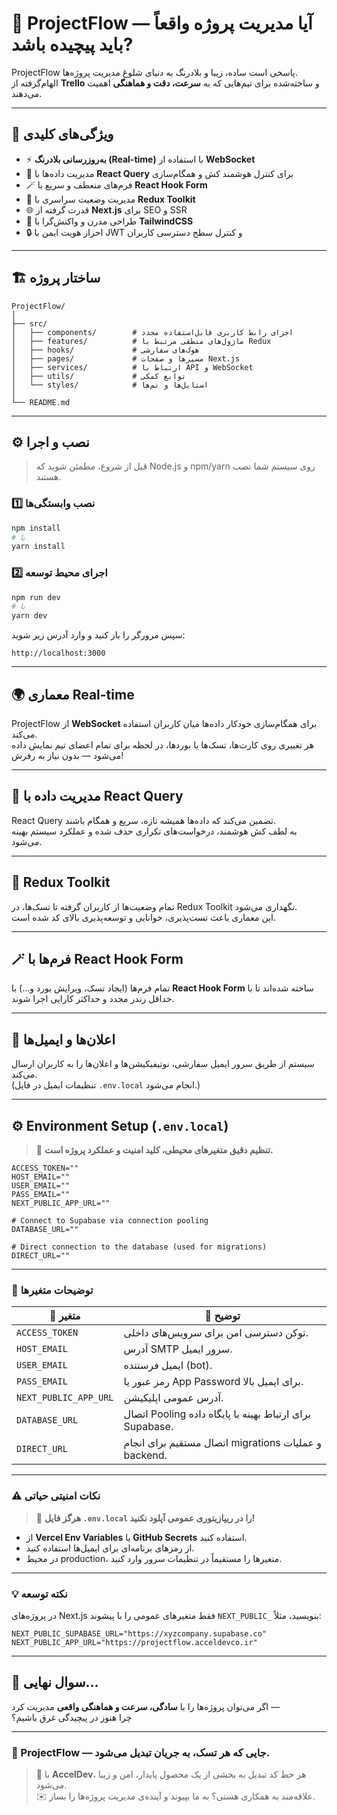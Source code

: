 # 🧩 ProjectFlow — آیا مدیریت پروژه واقعاً باید پیچیده باشد?

ProjectFlow پاسخی است ساده، زیبا و بلادرنگ به دنیای شلوغ مدیریت پروژه‌ها.  
الهام‌گرفته از **Trello** و ساخته‌شده برای تیم‌هایی که به **سرعت، دقت و هماهنگی** اهمیت می‌دهند.

---

## 🚀 ویژگی‌های کلیدی

- ⚡ **به‌روزرسانی بلادرنگ (Real-time)** با استفاده از **WebSocket**  
- 🧠 مدیریت داده‌ها با **React Query** برای کنترل هوشمند کش و همگام‌سازی  
- 🪄 فرم‌های منعطف و سریع با **React Hook Form**  
- 🧩 مدیریت وضعیت سراسری با **Redux Toolkit**  
- 🌐 قدرت گرفته از **Next.js** برای SEO و SSR  
- 🎨 طراحی مدرن و واکنش‌گرا با **TailwindCSS**  
- 🔒 احراز هویت ایمن با JWT و کنترل سطح دسترسی کاربران  

---

## 🏗️ ساختار پروژه

```
ProjectFlow/
│
├── src/
│   ├── components/        # اجزای رابط کاربری قابل‌استفاده مجدد
│   ├── features/          # ماژول‌های منطقی مرتبط با Redux
│   ├── hooks/             # هوک‌های سفارشی
│   ├── pages/             # مسیرها و صفحات Next.js
│   ├── services/          # ارتباط با API و WebSocket
│   ├── utils/             # توابع کمکی
│   └── styles/            # استایل‌ها و تم‌ها
│
└── README.md
```

---

## ⚙️ نصب و اجرا

> قبل از شروع، مطمئن شوید که Node.js و npm/yarn روی سیستم شما نصب هستند.

### 1️⃣ نصب وابستگی‌ها

```bash
npm install
# یا
yarn install
```

### 2️⃣ اجرای محیط توسعه

```bash
npm run dev
# یا
yarn dev
```

سپس مرورگر را باز کنید و وارد آدرس زیر شوید:

```
http://localhost:3000
```

---

## 🌍 معماری Real-time

ProjectFlow از **WebSocket** برای همگام‌سازی خودکار داده‌ها میان کاربران استفاده می‌کند.  
هر تغییری روی کارت‌ها، تسک‌ها یا بوردها، در لحظه برای تمام اعضای تیم نمایش داده می‌شود — بدون نیاز به رفرش!

---

## 🧠 مدیریت داده با React Query

React Query تضمین می‌کند که داده‌ها همیشه تازه، سریع و همگام باشند.  
به لطف کش هوشمند، درخواست‌های تکراری حذف شده و عملکرد سیستم بهینه می‌شود.

---

## 🧰 Redux Toolkit

تمام وضعیت‌ها از کاربران گرفته تا تسک‌ها، در Redux Toolkit نگهداری می‌شود.  
این معماری باعث تست‌پذیری، خوانایی و توسعه‌پذیری بالای کد شده است.

---

## 🪄 فرم‌ها با React Hook Form

تمام فرم‌ها (ایجاد تسک، ویرایش بورد و...) با **React Hook Form** ساخته شده‌اند تا با حداقل رندر مجدد و حداکثر کارایی اجرا شوند.

---

## 💌 اعلان‌ها و ایمیل‌ها

سیستم از طریق سرور ایمیل سفارشی، نوتیفیکیشن‌ها و اعلان‌ها را به کاربران ارسال می‌کند.  
(تنظیمات ایمیل در فایل `.env.local` انجام می‌شود.)

---

## ⚙️ Environment Setup (`.env.local`)

> 🧠 **تنظیم دقیق متغیرهای محیطی، کلید امنیت و عملکرد پروژه است.**

```env
ACCESS_TOKEN=""
HOST_EMAIL=""
USER_EMAIL=""
PASS_EMAIL=""
NEXT_PUBLIC_APP_URL=""

# Connect to Supabase via connection pooling
DATABASE_URL=""

# Direct connection to the database (used for migrations)
DIRECT_URL=""
```

---

### 🧾 توضیحات متغیرها

| 🔑 متغیر | 💬 توضیح |
|----------|-----------|
| `ACCESS_TOKEN` | توکن دسترسی امن برای سرویس‌های داخلی. |
| `HOST_EMAIL` | آدرس SMTP سرور ایمیل. |
| `USER_EMAIL` | ایمیل فرستنده (bot). |
| `PASS_EMAIL` | رمز عبور یا App Password برای ایمیل بالا. |
| `NEXT_PUBLIC_APP_URL` | آدرس عمومی اپلیکیشن. |
| `DATABASE_URL` | اتصال Pooling برای ارتباط بهینه با پایگاه داده Supabase. |
| `DIRECT_URL` | اتصال مستقیم برای انجام migrations و عملیات backend. |

---

### ⚠️ نکات امنیتی حیاتی

> 🛑 **هرگز فایل `.env.local` را در ریپازیتوری عمومی آپلود نکنید!**

- از **Vercel Env Variables** یا **GitHub Secrets** استفاده کنید.  
- از رمزهای برنامه‌ای برای ایمیل‌ها استفاده کنید.  
- در محیط production، متغیرها را مستقیماً در تنظیمات سرور وارد کنید.

---

### 💡 نکته توسعه

در پروژه‌های Next.js فقط متغیرهای عمومی را با پیشوند `NEXT_PUBLIC_` بنویسید، مثلاً:

```env
NEXT_PUBLIC_SUPABASE_URL="https://xyzcompany.supabase.co"
NEXT_PUBLIC_APP_URL="https://projectflow.acceldevco.ir"
```

---

## 🧭 سوال نهایی...

اگر می‌توان پروژه‌ها را با **سادگی، سرعت و هماهنگی واقعی** مدیریت کرد —  
چرا هنوز در پیچیدگی غرق باشیم؟

---

### 🚀 ProjectFlow — جایی که هر تسک، به جریان تبدیل می‌شود.

> 💼 با **AccelDev**، هر خط کد تبدیل به بخشی از یک محصول پایدار، امن و زیبا می‌شود.  
> ✉️ علاقه‌مند به همکاری هستی؟ به ما بپیوند و آینده‌ی مدیریت پروژه‌ها را بساز.

